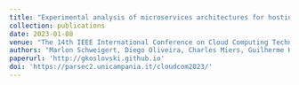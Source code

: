 ```yaml
---
title: "Experimental analysis of microservices architectures for hosting cloud-based Massive Multiplayer Online Role-Playing Game (MMORPG)"
collection: publications
date: 2023-01-08
venue: "The 14th IEEE International Conference on Cloud Computing Technology and Science (CloudCom)"
authors: "Marlon Schweigert, Diego Oliveira, Charles Miers, Guilherme Koslovski and Maurício Pillon"
paperurl: 'http://gkoslovski.github.io'
doi: 'https://parsec2.unicampania.it/cloudcom2023/'
---
```

